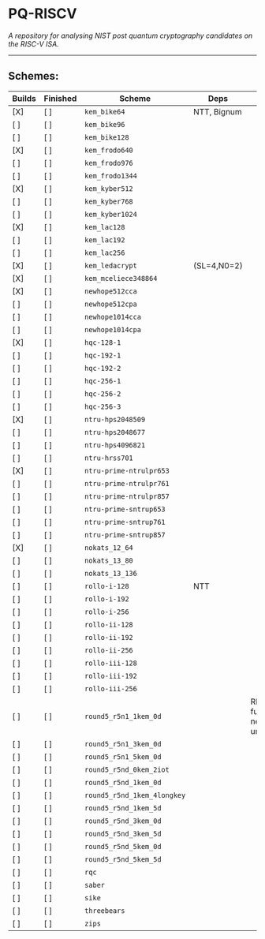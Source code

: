 
# PQ-RISCV

*A repository for analysing NIST post quantum cryptography candidates
on the RISC-V ISA.*

---

## Schemes:
Builds | Finished | Scheme | Deps | Notes
-----|----|---------|--------|-------
 [X] | [ ] |`kem_bike64` | NTT, Bignum | 
 [ ] | [ ] |`kem_bike96` |  |
 [ ] | [ ] |`kem_bike128` |  |
 [X] | [ ] |`kem_frodo640` |  |
 [ ] | [ ] |`kem_frodo976` |  |
 [ ] | [ ] |`kem_frodo1344` |  |
 [X] | [ ] |`kem_kyber512` |  |
 [ ] | [ ] |`kem_kyber768` |  |
 [ ] | [ ] |`kem_kyber1024` |  |
 [X] | [ ] |`kem_lac128` |  |
 [ ] | [ ] |`kem_lac192` |  |
 [ ] | [ ] |`kem_lac256` |  |
 [X] | [ ] |`kem_ledacrypt` | (SL=4,N0=2)   |
 [X] | [ ] |`kem_mceliece348864` |  |
 [X] | [ ] |`newhope512cca` |  |
 [ ] | [ ] |`newhope512cpa` |  |
 [ ] | [ ] |`newhope1014cca` |  |
 [ ] | [ ] |`newhope1014cpa` |  |
 [X] | [ ] |`hqc-128-1` |  |
 [ ] | [ ] |`hqc-192-1` |  |
 [ ] | [ ] |`hqc-192-2` |  |
 [ ] | [ ] |`hqc-256-1` |  |
 [ ] | [ ] |`hqc-256-2` |  |
 [ ] | [ ] |`hqc-256-3` |  |
 [X] | [ ] |`ntru-hps2048509` |  |
 [ ] | [ ] |`ntru-hps2048677` |  |
 [ ] | [ ] |`ntru-hps4096821` |  |
 [ ] | [ ] |`ntru-hrss701` |  |
 [X] | [ ] |`ntru-prime-ntrulpr653` |  |
 [ ] | [ ] |`ntru-prime-ntrulpr761` |  |
 [ ] | [ ] |`ntru-prime-ntrulpr857` |  |
 [ ] | [ ] |`ntru-prime-sntrup653` |  |
 [ ] | [ ] |`ntru-prime-sntrup761` |  |
 [ ] | [ ] |`ntru-prime-sntrup857` |  |
 [X] | [ ] |`nokats_12_64` |  |
 [ ] | [ ] |`nokats_13_80` |  |
 [ ] | [ ] |`nokats_13_136` |  |
 [ ] | [ ] |`rollo-i-128` | NTT |
 [ ] | [ ] |`rollo-i-192` |  |
 [ ] | [ ] |`rollo-i-256` |  |
 [ ] | [ ] |`rollo-ii-128` |  |
 [ ] | [ ] |`rollo-ii-192` |  |
 [ ] | [ ] |`rollo-ii-256` |  |
 [ ] | [ ] |`rollo-iii-128` |  |
 [ ] | [ ] |`rollo-iii-192` |  |
 [ ] | [ ] |`rollo-iii-256` |  |
 [ ] | [ ] |`round5_r5n1_1kem_0d` |  | RNG functions need unpicking 
 [ ] | [ ] |`round5_r5n1_3kem_0d` |  |
 [ ] | [ ] |`round5_r5n1_5kem_0d` |  |
 [ ] | [ ] |`round5_r5nd_0kem_2iot` |  |
 [ ] | [ ] |`round5_r5nd_1kem_0d` |  |
 [ ] | [ ] |`round5_r5nd_1kem_4longkey` |  |
 [ ] | [ ] |`round5_r5nd_1kem_5d` |  |
 [ ] | [ ] |`round5_r5nd_3kem_0d` |  |
 [ ] | [ ] |`round5_r5nd_3kem_5d` |  |
 [ ] | [ ] |`round5_r5nd_5kem_0d` |  |
 [ ] | [ ] |`round5_r5nd_5kem_5d` |  |
 [ ] | [ ] |`rqc` |  |
 [ ] | [ ] |`saber` |  |
 [ ] | [ ] |`sike` |  |
 [ ] | [ ] |`threebears` |  |
 [ ] | [ ] |`zips` |  |
